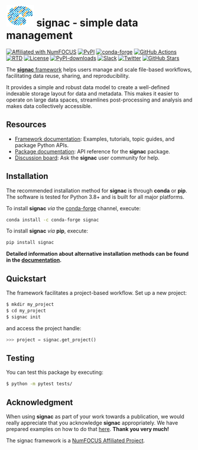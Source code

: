 # <img src="https://raw.githubusercontent.com/glotzerlab/signac/main/doc/images/palette-header.png" width="75" height="58"> signac - simple data management

[![Affiliated with NumFOCUS](https://img.shields.io/badge/NumFOCUS-affiliated%20project-orange.svg?style=flat&colorA=E1523D&colorB=007D8A)](https://numfocus.org/sponsored-projects/affiliated-projects)
[![PyPI](https://img.shields.io/pypi/v/signac.svg)](https://pypi.org/project/signac/)
[![conda-forge](https://img.shields.io/conda/vn/conda-forge/signac.svg?style=flat)](https://anaconda.org/conda-forge/signac)
[![GitHub Actions](https://github.com/glotzerlab/signac/actions/workflows/run-pytest.yml/badge.svg)](https://github.com/glotzerlab/signac/actions)
[![RTD](https://img.shields.io/readthedocs/signac.svg?style=flat)](https://signac.readthedocs.io/)
[![License](https://img.shields.io/github/license/glotzerlab/signac.svg)](https://github.com/glotzerlab/signac/blob/main/LICENSE.txt)
[![PyPI-downloads](https://img.shields.io/pypi/dm/signac.svg?style=flat)](https://pypistats.org/packages/signac)
[![Slack](https://img.shields.io/badge/Slack-chat%20support-brightgreen.svg?style=flat&logo=slack)](https://signac.readthedocs.io/slack-invite/)
[![Twitter](https://img.shields.io/twitter/follow/signacdata?style=social)](https://twitter.com/signacdata)
[![GitHub Stars](https://img.shields.io/github/stars/glotzerlab/signac?style=social)](https://github.com/glotzerlab/signac/)

The [**signac** framework](https://signac.readthedocs.io/) helps users manage and scale file-based workflows, facilitating data reuse, sharing, and reproducibility.

It provides a simple and robust data model to create a well-defined indexable storage layout for data and metadata.
This makes it easier to operate on large data spaces, streamlines post-processing and analysis and makes data collectively accessible.

## Resources

- [Framework documentation](https://signac.readthedocs.io/):
  Examples, tutorials, topic guides, and package Python APIs.
- [Package documentation](https://signac.readthedocs.io/projects/core/):
  API reference for the **signac** package.
- [Discussion board](https://github.com/glotzerlab/signac/discussions/):
  Ask the **signac** user community for help.

## Installation

The recommended installation method for **signac** is through **conda** or **pip**.
The software is tested for Python 3.8+ and is built for all major platforms.

To install **signac** *via* the [conda-forge](https://conda-forge.github.io/) channel, execute:

```bash
conda install -c conda-forge signac
```

To install **signac** *via* **pip**, execute:

```bash
pip install signac
```

**Detailed information about alternative installation methods can be found in the [documentation](https://signac.readthedocs.io/en/latest/installation.html).**

## Quickstart

The framework facilitates a project-based workflow.
Set up a new project:

```bash
$ mkdir my_project
$ cd my_project
$ signac init
```

and access the project handle:

```python
>>> project = signac.get_project()
```

## Testing

You can test this package by executing:

```bash
$ python -m pytest tests/
```

## Acknowledgment

When using **signac** as part of your work towards a publication, we would really appreciate that you acknowledge **signac** appropriately.
We have prepared examples on how to do that [here](https://signac.readthedocs.io/en/latest/acknowledge.html).
**Thank you very much!**

The signac framework is a [NumFOCUS Affiliated Project](https://numfocus.org/sponsored-projects/affiliated-projects).
